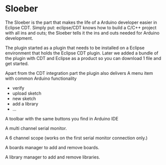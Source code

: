 Sloeber
======================
The Sloeber is the part that makes the life of a Arduino developer easier in Eclipse CDT. Simply put: eclipse/CDT knows how to build a C/C++ project with all ins and outs; the Sloeber tells it the ins and outs needed for Arduino development.

The plugin started as a plugin that needs to be installed on a Eclipse environment that holds the Eclipse CDT plugin. Later we added a bundle of the plugin with CDT and Eclipse as a product so you can download 1 file and get started.

Apart from the CDT integration part the plugin also delivers
A menu item with common Arduino functionality

  * verify
  * upload sketch
  * new sketch
  * add a library
  * ...

A toolbar with the same buttons you find in Arduino IDE

A multi channel serial monitor.

A 6 channel scope (works on the first serial monitor connection only.)

A boards manager to add and remove boards.

A library manager to add and remove libraries.
